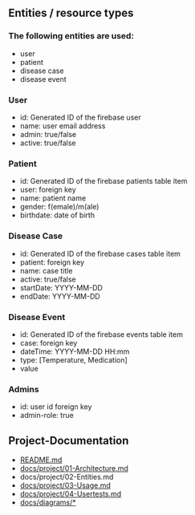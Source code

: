 ## Entities / resource types ##
### The following entities are used:
* user
* patient
* disease case
* disease event

### User
* id: Generated ID of the firebase user
* name: user email address
* admin: true/false
* active: true/false

### Patient
* id: Generated ID of the firebase patients table item
* user: foreign key
* name: patient name
* gender: f(emale)/m(ale)
* birthdate: date of birth

### Disease Case
* id: Generated ID of the firebase cases table item
* patient: foreign key
* name: case title
* active: true/false
* startDate: YYYY-MM-DD
* endDate: YYYY-MM-DD 

### Disease Event
* id: Generated ID of the firebase events table item
* case: foreign key
* dateTime: YYYY-MM-DD HH:mm
* type: [Temperature, Medication]
* value

### Admins
* id: user id foreign key
* admin-role: true

## Project-Documentation

- [README.md](https://github.com/elafari/CAS-FEE_project2/blob/doc/README.md)
- [docs/project/01-Architecture.md](https://github.com/elafari/CAS-FEE_project2/blob/doc/docs/project/01-Architecture.md)
- docs/project/02-Entities.md
- [docs/project/03-Usage.md](https://github.com/elafari/CAS-FEE_project2/blob/doc/docs/project/03-Usage.md)
- [docs/project/04-Usertests.md](https://github.com/elafari/CAS-FEE_project2/blob/doc/docs/project/04-Usertests.md)
- [docs/diagrams/*](https://github.com/elafari/CAS-FEE_project2/blob/doc/docs/diagrams/)
